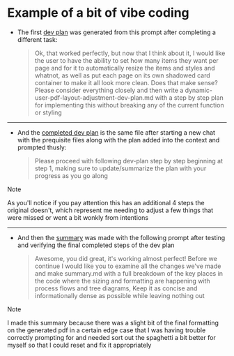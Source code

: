 # Example of a bit of vibe coding

- The first [dev plan][original] was generated from this prompt after completing a different task: 
  >Ok, that worked perfectly, but now that I think about it, I would like the user to have the ability to set how many items they want per page and for it to automatically resize the items and styles and whatnot, as well as put each page on its own shadowed card container to make it all look more clean. Does that make sense?     Please consider everything closely and then write a dynamic-user-pdf-layout-adjustment-dev-plan.md with a step by step plan for implementing this without breaking any of the current function or styling
---
- And the [completed dev plan][completed] is the same file after starting a new chat with the prequisite files along with the plan added into the context and prompted thusly:
  >Please proceed with following dev-plan step by step beginning at step 1, making sure to update/summarize the plan with your progress as you go along

> [!NOTE]
>As you'll notice if you pay attention this has an additional 4 steps the original doesn't, which represent me needing to adjust a few things that were missed or went a bit wonkly from intentions
---
- And then the [summary][summary] was made with the following prompt after testing and verifying the final completed steps of the dev plan
  >Awesome, you did great, it's working almost perfect! Before we continue I would like you to examine all the changes we've made and make summary.md with a full breakdown of the key places in the code where the sizing and formatting are happening with process flows and tree diagrams, Keep it as concise and informationally dense as possible while leaving nothing out

> [!NOTE]
>I made this summary because there was a slight bit of the final formatting on the generated pdf in a certain edge case that I was having trouble correctly prompting for and needed sort out the spaghetti a bit better for myself so that I could reset and fix it appropriately

[original]: ./dynamic-user-pdf-layout-adjustment-dev-plan.md
[completed]: ./dynamic-user-pdf-layout-adjustment-dev-plan-FINAL.md
[summary]: ./summary.md
